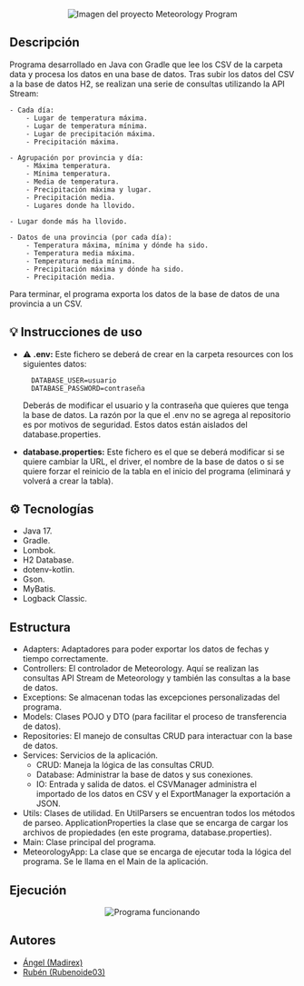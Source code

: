 <p align="center">
  <img src="https://i.imgur.com/oGIGzaN.png" alt="Imagen del proyecto Meteorology Program">
</p>

## Descripción
Programa desarrollado en Java con Gradle que lee los CSV de la carpeta data y procesa los datos en una base de datos.
Tras subir los datos del CSV a la base de datos H2, se realizan una serie de consultas utilizando la API Stream:

    - Cada día:
        - Lugar de temperatura máxima.
        - Lugar de temperatura mínima.
        - Lugar de precipitación máxima.
        - Precipitación máxima.

    - Agrupación por provincia y día:
        - Máxima temperatura.
        - Mínima temperatura.
        - Media de temperatura.
        - Precipitación máxima y lugar.
        - Precipitación media.
        - Lugares donde ha llovido.

    - Lugar donde más ha llovido.

    - Datos de una provincia (por cada día):
        - Temperatura máxima, mínima y dónde ha sido.
        - Temperatura media máxima.
        - Temperatura media mínima.
        - Precipitación máxima y dónde ha sido.
        - Precipitación media.


Para terminar, el programa exporta los datos de la base de datos de una provincia a un CSV.

## 💡 Instrucciones de uso
- ⚠ **.env:** Este fichero se deberá de crear en la carpeta resources con los siguientes datos:

        DATABASE_USER=usuario
        DATABASE_PASSWORD=contraseña
  Deberás de modificar el usuario y la contraseña que quieres que tenga la base de datos. La razón por la que el .env no se agrega al repositorio es por motivos de seguridad. Estos datos están aislados del database.properties.

- **database.properties:** Este fichero es el que se deberá modificar si se quiere cambiar la URL, el driver, el nombre de la base de datos o si se quiere forzar el reinicio de la tabla en el inicio del programa (eliminará y volverá a crear la tabla).

## ⚙ Tecnologías
- Java 17.
- Gradle.
- Lombok.
- H2 Database.
- dotenv-kotlin.
- Gson.
- MyBatis.
- Logback Classic.

## Estructura
- Adapters: Adaptadores para poder exportar los datos de fechas y tiempo correctamente.
- Controllers: El controlador de Meteorology. Aquí se realizan las consultas API Stream de Meteorology y también las consultas a la base de datos.
- Exceptions: Se almacenan todas las excepciones personalizadas del programa.
- Models: Clases POJO y DTO (para facilitar el proceso de transferencia de datos).
- Repositories: El manejo de consultas CRUD para interactuar con la base de datos.
- Services: Servicios de la aplicación. 
  - CRUD: Maneja la lógica de las consultas CRUD.
  - Database: Administrar la base de datos y sus conexiones.
  - IO: Entrada y salida de datos. el CSVManager administra el importado de los datos en CSV y el ExportManager la exportación a JSON.
- Utils: Clases de utilidad. En UtilParsers se encuentran todos los métodos de parseo. ApplicationProperties la clase que se encarga de cargar los archivos de propiedades (en este programa, database.properties).
- Main: Clase principal del programa.
- MeteorologyApp: La clase que se encarga de ejecutar toda la lógica del programa. Se le llama en el Main de la aplicación.

## Ejecución
<p align="center">
  <img src="https://i.imgur.com/pbLVCgH.gif" alt="Programa funcionando">
</p>

## Autores
- [Ángel (Madirex)](https://github.com/Madirex)
- [Rubén (Rubenoide03)](https://github.com/Rubenoide03)
